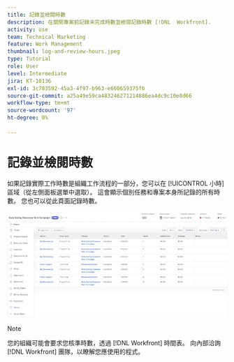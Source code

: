 ```yaml
---
title: 記錄並檢閱時數
description: 在關閉專案前記錄未完成時數並檢閱記錄時數 [!DNL  Workfront].
activity: use
team: Technical Marketing
feature: Work Management
thumbnail: log-and-review-hours.jpeg
type: Tutorial
role: User
level: Intermediate
jira: KT-10136
exl-id: 3c783592-45a3-4f97-b963-e660659375f6
source-git-commit: a25a49e59ca483246271214886ea4dc9c10e8d66
workflow-type: tm+mt
source-wordcount: '97'
ht-degree: 0%

---
```


# 記錄並檢閱時數

如果記錄實際工作時數是組織工作流程的一部分，您可以在 [!UICONTROL 小時] 區域（從左側面板選單中選取）。 這會顯示個別任務和專案本身所記錄的所有時數。 您也可以從此頁面記錄時數。

![顯示小時輸入項的小時頁面](assets/planner-fund-log-and-review-hours.png)

>[!NOTE]
>
>您的組織可能會要求您核準時數，透過 [!DNL Workfront] 時間表。 向內部洽詢 [!DNL Workfront] 團隊，以瞭解您應使用的程式。

<!---
learn more url
Log time
--->
